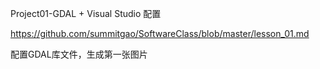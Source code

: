 Project01-GDAL + Visual Studio 配置

https://github.com/summitgao/SoftwareClass/blob/master/lesson_01.md

配置GDAL库文件，生成第一张图片
